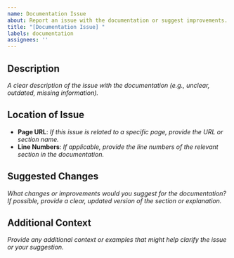 ```yaml
---
name: Documentation Issue
about: Report an issue with the documentation or suggest improvements.
title: "[Documentation Issue] "
labels: documentation
assignees: ''
---
```


## Description
_A clear description of the issue with the documentation (e.g., unclear, outdated, missing information)._

## Location of Issue
- **Page URL**: _If this issue is related to a specific page, provide the URL or section name._
- **Line Numbers**: _If applicable, provide the line numbers of the relevant section in the documentation._

## Suggested Changes
_What changes or improvements would you suggest for the documentation? If possible, provide a clear, updated version of the section or explanation._

## Additional Context
_Provide any additional context or examples that might help clarify the issue or your suggestion._

